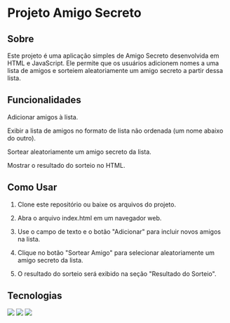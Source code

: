 <h1>Projeto Amigo Secreto</h1>

<h2>  Sobre</h2>
<p>Este projeto é uma aplicação simples de Amigo Secreto desenvolvida em HTML e JavaScript. Ele permite que os usuários adicionem nomes a uma lista de amigos e sorteiem aleatoriamente um amigo secreto a partir dessa lista.</p>

<h2> Funcionalidades</h2>
<p> Adicionar amigos à lista.

Exibir a lista de amigos no formato de lista não ordenada (um nome abaixo do outro).

Sortear aleatoriamente um amigo secreto da lista.

Mostrar o resultado do sorteio no HTML. </p>

<h2> Como Usar </h2>

<p>  
  
1. Clone este repositório ou baixe os arquivos do projeto.

2. Abra o arquivo index.html em um navegador web.

3. Use o campo de texto e o botão "Adicionar" para incluir novos amigos na lista.

4. Clique no botão "Sortear Amigo" para selecionar aleatoriamente um amigo secreto da lista.

5. O resultado do sorteio será exibido na seção "Resultado do Sorteio". </p>

##  Tecnologias
<div>
  <img src="https://img.shields.io/badge/HTML-239120?style=for-the-badge&logo=html5&logoColor=white">
  <img src="https://img.shields.io/badge/CSS-239120?&style=for-the-badge&logo=css3&logoColor=white">
  <img src="https://img.shields.io/badge/JavaScript-F7DF1E?style=for-the-badge&logo=javascript&logoColor=black">
</div>

